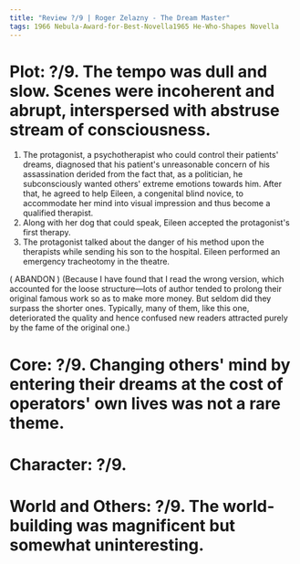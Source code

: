 ```yaml
---
title: "Review ?/9 | Roger Zelazny - The Dream Master"
tags: 1966 Nebula-Award-for-Best-Novella1965 He-Who-Shapes Novella
---
```


# Plot: ?/9. The tempo was dull and slow. Scenes were incoherent and abrupt, interspersed with abstruse stream of consciousness.
1. The protagonist, a psychotherapist who could control their patients' dreams, diagnosed that his patient's unreasonable concern of his assassination derided from the fact that, as a politician, he subconsciously wanted others' extreme emotions towards him. After that, he agreed to help Eileen, a congenital blind novice, to accommodate her mind into visual impression and thus become a qualified therapist.
2. Along with her dog that could speak, Eileen accepted the protagonist's first therapy.
3. The protagonist talked about the danger of his method upon the therapists while sending his son to the hospital. Eileen performed an emergency tracheotomy in the theatre.

( ABANDON )
(Because I have found that I read the wrong version, which accounted for the loose structure—lots of author tended to prolong their original famous work so as to make more money. But seldom did they surpass the shorter ones. Typically, many of them, like this one, deteriorated the quality and hence confused new readers attracted purely by the fame of the original one.)


# Core: ?/9. Changing others' mind by entering their dreams at the cost of operators' own lives was not a rare theme.



# Character: ?/9. 


# World and Others: ?/9. The world-building was magnificent but somewhat uninteresting.




